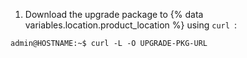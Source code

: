 1. Download the upgrade package to {% data variables.location.product_location %} using `curl `:
```shell
admin@HOSTNAME:~$ curl -L -O UPGRADE-PKG-URL
```
